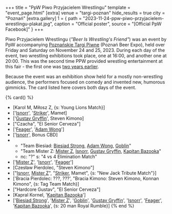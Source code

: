 +++
title = "PpW Piwo Przyjacielem Wrestlingu"
template = "event_page.html"
[extra]
venue = "targi-poznan"
hide_results = true
city = "Poznań"
[extra.gallery]
1 = { path = "2023-11-24-ppw-piwo-przyjacielem-wrestlingu-plakat.jpg", caption = "Official poster", source = "[Official PpW Facebook]" }
+++

Piwo Przyjacielem Wrestlingu (_"Beer Is Wrestling's Friend"_) was an event by PpW accompanying [Poznańskie Targi Piwne][ptp] (Poznań Beer Expo), held over Friday and Saturday on November 24 and 25, 2023. During each day of the event, two wrestling exhibitions took place, one at 16:00, and another one at 20:00. This was the second time PPW provided wrestling entertainment at this fair - the first one was [two years earlier](@/e/ppw/2021-07-30-ppw-poznan-supershow.md).

Because the event was an exhibition show held for a mostly non-wrestling audience, the performers focused on comedy and invented new, humorous gimmicks. The card listed here covers both days of the event.

{% card() %}
- [Karol M, Miłosz Z, {s: Young Lions Match}]
- ['[Isnorr](@/w/isnorr.md)', '[Striker](@/w/royal-striker.md)', Mamet]
- ['[Gustav Gryffin](@/w/gustav-gryffin.md)', Steven Kimono]
- ["Czacha", "El Senior Cerveza"]
- ['[Feager](@/w/feager.md)', '[Adam Wong](@/w/adam-wong.md)']
- ['[Isnorr](@/w/isnorr.md)', Bonus CBD]
- - "Team Biesiad: [Biesiad Strong](@/w/biesiad.md), [Adam Wong](@/w/adam-wong.md),
    [Goblin](@/w/goblin.md)"
  - "Team Mister Z: [Mister Z](@/w/mister-z.md), [Isnorr](@/w/isnorr.md), [Gustav
    Gryffin](@/w/gustav-gryffin.md), [Kapitan Bazooka](@/w/kapitan-bazooka.md)"
  - nc: "?"
    s: "4 vs 4 Elimination Match"
- ['[Mister Z](@/w/mister-z.md)', '[Isnorr](@/w/isnorr.md)', '[Feager](@/w/feager.md)']
- [Czesław Pierdolec, "Steven Kimono"]
- ["[Isnorr](@/w/isnorr.md), [Mister Z](@/w/mister-z.md)", "[Striker](@/w/royal-striker.md),
    Mamet", {s: "New Jack Tribute Match"}]
- ['Bracia Pierdolec: ???, ???', "Bracia Kimono: Steven Kimono, Konnan Kimono",
  {s: Tag Team Match}]
- ["Hardcore Gustav", "El Senior Cerveza"]
- [Kapral Kornel, '[Kapitan Bazooka](@/w/kapitan-bazooka.md)']
- ['[Biesiad Strong](@/w/biesiad.md)', '[Mister Z](@/w/mister-z.md)', '[Goblin](@/w/goblin.md)',
  '[Gustav Gryffin](@/w/gustav-gryffin.md)', '[Isnorr](@/w/isnorr.md)', '[Feager](@/w/feager.md)',
  '[Kapitan Bazooka](@/w/kapitan-bazooka.md)', {s: 20 man Royal Rumble}]
{% end %}

[ptp]: https://targipiwne.pl

